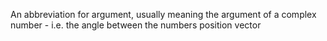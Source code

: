 An abbreviation for argument, usually meaning the argument of a complex
number - i.e. the angle between the numbers position vector
